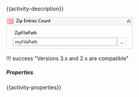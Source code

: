 {{activity-description}}

![](../img/activities/ZipEntriesCount.png)

!!! success "Versions 3.x and 2.x are compatible"

##### Properties

{{activity-properties}}